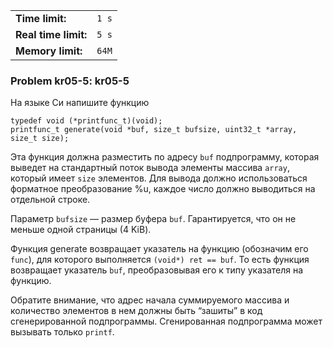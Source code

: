 |                      |       |
|----------------------|-------|
| **Time limit:**      | `1 s` |
| **Real time limit:** | `5 s` |
| **Memory limit:**    | `64M` |


### Problem kr05-5: kr05-5

На языке Си напишите функцию

    
    
    typedef void (*printfunc_t)(void);
    printfunc_t generate(void *buf, size_t bufsize, uint32_t *array, size_t size);

Эта функция должна разместить по адресу `buf` подпрограмму,
которая выведет на стандартный поток вывода элементы массива
`array`, который имеет `size` элементов. Для вывода должно
использоваться форматное преобразование %u, каждое число должно
выводиться на отдельной строке.

Параметр `bufsize` — размер буфера `buf`. Гарантируется, что он
не меньше одной страницы (4 KiB).

Функция generate возвращает указатель на функцию (обозначим его
`func`), для которого выполняется `(void*) ret == buf`. То есть
функция возвращает указатель `buf`, преобразовывая его к типу
указателя на функцию.

Обратите внимание, что адрес начала суммируемого массива и
количество элементов в нем должны быть “зашиты” в код
сгенерированной подпрограммы. Сгенированная подпрограмма может
вызывать только `printf`.

